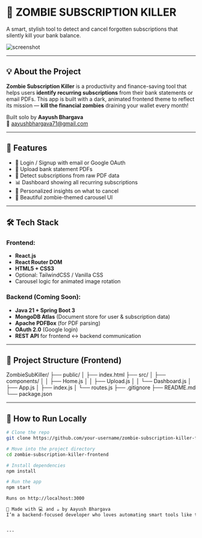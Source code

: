 # 🧟 ZOMBIE SUBSCRIPTION KILLER

A smart, stylish tool to detect and cancel forgotten subscriptions that silently kill your bank balance.

![screenshot](public/zombie1.png)

---

## 💡 About the Project

**Zombie Subscription Killer** is a productivity and finance-saving tool that helps users **identify recurring subscriptions** from their bank statements or email PDFs. This app is built with a dark, animated frontend theme to reflect its mission — **kill the financial zombies** draining your wallet every month!

Built solo by **Aayush Bhargava**  
📧 aayushbhargava71@gmail.com

---

## 🚀 Features

- 🔐 Login / Signup with email or Google OAuth
- 📄 Upload bank statement PDFs
- 🧠 Detect subscriptions from raw PDF data
- 📊 Dashboard showing all recurring subscriptions
- 🎯 Personalized insights on what to cancel
- 🧟 Beautiful zombie-themed carousel UI

---

## 🛠️ Tech Stack

### Frontend:
- **React.js**
- **React Router DOM**
- **HTML5 + CSS3**
- Optional: TailwindCSS / Vanilla CSS
- Carousel logic for animated image rotation

### Backend (Coming Soon):
- **Java 21 + Spring Boot 3**
- **MongoDB Atlas** (Document store for user & subscription data)
- **Apache PDFBox** (for PDF parsing)
- **OAuth 2.0** (Google login)
- **REST API** for frontend ↔ backend communication

---

## 📁 Project Structure (Frontend)

ZombieSubKiller/
├── public/
│ ├── index.html
├── src/
│ ├── components/
│ │ ├── Home.js
│ │ ├── Upload.js
│ │ └── Dashboard.js
│ ├── App.js
│ ├── index.js
│ └── routes.js
├── .gitignore
├── README.md
└── package.json


---

## 🧪 How to Run Locally

```bash
# Clone the repo
git clone https://github.com/your-username/zombie-subscription-killer-frontend.git

# Move into the project directory
cd zombie-subscription-killer-frontend

# Install dependencies
npm install

# Run the app
npm start

Runs on http://localhost:3000

📣 Made with 💻 and ☕ by Aayush Bhargava
I’m a backend-focused developer who loves automating smart tools like this. Let’s connect on LinkedIn or reach me at aayushbhargava71@gmail.com.


---
